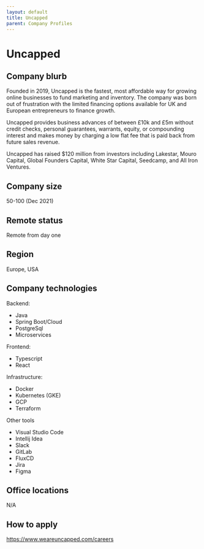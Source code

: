 ```yaml
---
layout: default
title: Uncapped
parent: Company Profiles
---
```


# Uncapped

## Company blurb

Founded in 2019, Uncapped is the fastest, most affordable way for growing online businesses to fund marketing and inventory. The company was born out of frustration with the limited financing options available for UK and European entrepreneurs to finance growth.

Uncapped provides business advances of between £10k and £5m without credit checks, personal guarantees, warrants, equity, or compounding interest and makes money by charging a low flat fee that is paid back from future sales revenue.

Uncapped has raised $120 million from investors including Lakestar, Mouro Capital, Global Founders Capital, White Star Capital, Seedcamp, and All Iron Ventures.

## Company size

50-100 (Dec 2021)

## Remote status

Remote from day one 

## Region

Europe, USA 

## Company technologies

Backend:
- Java
- Spring Boot/Cloud
- PostgreSql
- Microservices

Frontend:
- Typescript
- React

Infrastructure:
- Docker
- Kubernetes (GKE)
- GCP
- Terraform

Other tools
- Visual Studio Code
- Intellij Idea
- Slack
- GitLab
- FluxCD
- Jira
- Figma


## Office locations

N/A

## How to apply

https://www.weareuncapped.com/careers
